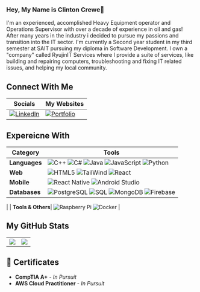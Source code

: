 ### Hey, My Name is Clinton Crewe👋
 
I'm an experienced, accomplished Heavy Equipment operator and Operations Supervisor with over a decade of experience in oil and gas! After many years in the industry i decided to pursue my passions and transition into the IT sector. I'm currently a Second year student in my third semester at SAIT pursuing my diploma in Software Development. I own a "company" called RyujinIT Services where I provide a suite of services, like building and repairing computers, troubleshooting and fixing IT related issues, and helping my local community. 
 
## Connect With Me
| Socials | My Websites |
|---------|-------------|
| [<img src="https://img.shields.io/badge/-LinkedIn-blue?style=flat-square&logo=linkedin" alt="LinkedIn">](https://www.linkedin.com/in/clintonacrewe/) | [![Portfolio](https://img.shields.io/badge/-Portfolio-000000?style=flat-square)](https://bold.pro/my/clintoncrewe) |

## Expereicne With
| Category         | Tools |
|------------------|-------|
| **Languages**    | ![C++](https://img.shields.io/badge/-C++-00599C?style=flat-square&logo=c%2B%2B) ![C#](https://img.shields.io/badge/-C%23-239120?style=flat-square&logo=c-sharp) ![Java](https://img.shields.io/badge/-Java-007396?style=flat-square&logo=java) ![JavaScript](https://img.shields.io/badge/-JavaScript-F7DF1E?style=flat-square&logo=javascript&logoColor=black) ![Python](https://img.shields.io/badge/-Python-3776AB?style=flat-square&logo=python&logoColor=white) |
| **Web**           | ![HTML5](https://img.shields.io/badge/-HTML5-E34F26?style=flat-square&logo=html5&logoColor=white) ![TailWind](https://img.shields.io/badge/-TailWind-38B2AC?style=flat-square&logo=tailwind-css&logoColor=white) ![React](https://img.shields.io/badge/-React-61DAFB?style=flat-square&logo=react&logoColor=white) |
| **Mobile**        | ![React Native](https://img.shields.io/badge/-React%20Native-61DAFB?style=flat-square&logo=react&logoColor=white) ![Android Studio](https://img.shields.io/badge/-Android%20Studio-3DDC84?style=flat-square&logo=android-studio&logoColor=white) |
| **Databases**     | ![PostgreSQL](https://img.shields.io/badge/-PostgreSQL-336791?style=flat-square&logo=postgresql) ![SQL](https://img.shields.io/badge/-SQL-4479A1?style=flat-square&logo=sqlite&logoColor=white) ![MongoDB](https://img.shields.io/badge/-MongoDB-47A248?style=flat-square&logo=mongodb&logoColor=white) ![Firebase](https://img.shields.io/badge/Firebase-039BE5?style=flat-square&logo=Firebase&logoColor=white)
|
| **Tools & Others**| ![Raspberry Pi](https://img.shields.io/badge/-Raspberry%20Pi-C51A4A?style=flat-square&logo=raspberry-pi) ![Docker](https://img.shields.io/badge/-Docker-2496ED?style=flat-square&logo=docker&logoColor=white) | 

## My GitHub Stats

<table width="100%">
  <tr>
    <td align="center" width="50%">
      <a href="https://github.com/ryo-ma/github-profile-trophy">
        <img src="https://github-profile-trophy.vercel.app/?username=CCrewe92&theme=onedark&title=Repositories,Stars,Commit,Followers,Trophy&column=3" />
      </a>
    </td>
    <td align="center" width="50%">
      <img src="https://github-readme-stats.vercel.app/api/top-langs/?username=CCrewe92&layout=compact&count_private=true" />
    </td>
  </tr>
</table>


## 📜 Certificates

- **CompTIA A+** - *In Pursuit*
- **AWS Cloud Practitioner** - *In Pursuit*


 
 
